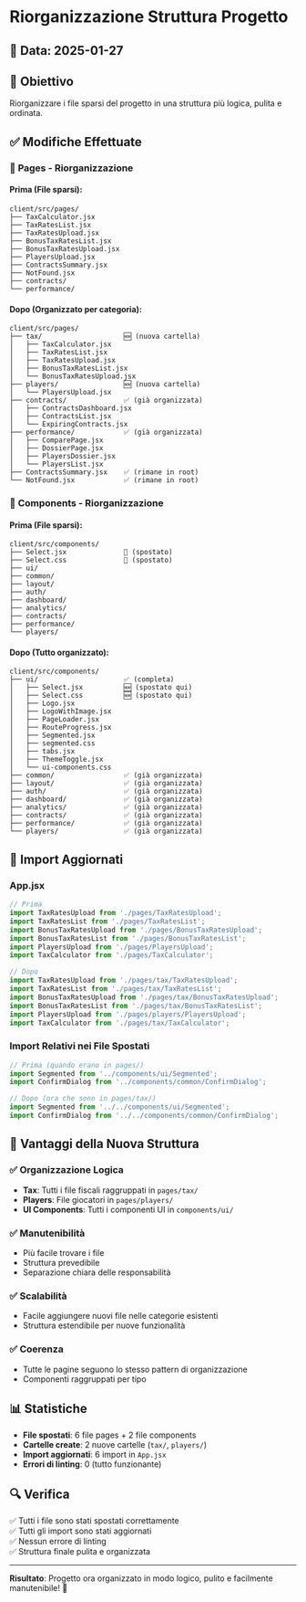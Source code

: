 # Riorganizzazione Struttura Progetto

## 📅 Data: 2025-01-27

## 🎯 Obiettivo
Riorganizzare i file sparsi del progetto in una struttura più logica, pulita e ordinata.

## ✅ Modifiche Effettuate

### 📁 **Pages - Riorganizzazione**

#### Prima (File sparsi):
```
client/src/pages/
├── TaxCalculator.jsx
├── TaxRatesList.jsx
├── TaxRatesUpload.jsx
├── BonusTaxRatesList.jsx
├── BonusTaxRatesUpload.jsx
├── PlayersUpload.jsx
├── ContractsSummary.jsx
├── NotFound.jsx
├── contracts/
└── performance/
```

#### Dopo (Organizzato per categoria):
```
client/src/pages/
├── tax/                    🆕 (nuova cartella)
│   ├── TaxCalculator.jsx
│   ├── TaxRatesList.jsx
│   ├── TaxRatesUpload.jsx
│   ├── BonusTaxRatesList.jsx
│   └── BonusTaxRatesUpload.jsx
├── players/                🆕 (nuova cartella)
│   └── PlayersUpload.jsx
├── contracts/              ✅ (già organizzata)
│   ├── ContractsDashboard.jsx
│   ├── ContractsList.jsx
│   └── ExpiringContracts.jsx
├── performance/            ✅ (già organizzata)
│   ├── ComparePage.jsx
│   ├── DossierPage.jsx
│   ├── PlayersDossier.jsx
│   └── PlayersList.jsx
├── ContractsSummary.jsx    ✅ (rimane in root)
└── NotFound.jsx            ✅ (rimane in root)
```

### 🧩 **Components - Riorganizzazione**

#### Prima (File sparsi):
```
client/src/components/
├── Select.jsx              🔄 (spostato)
├── Select.css              🔄 (spostato)
├── ui/
├── common/
├── layout/
├── auth/
├── dashboard/
├── analytics/
├── contracts/
├── performance/
└── players/
```

#### Dopo (Tutto organizzato):
```
client/src/components/
├── ui/                     ✅ (completa)
│   ├── Select.jsx          🆕 (spostato qui)
│   ├── Select.css          🆕 (spostato qui)
│   ├── Logo.jsx
│   ├── LogoWithImage.jsx
│   ├── PageLoader.jsx
│   ├── RouteProgress.jsx
│   ├── Segmented.jsx
│   ├── segmented.css
│   ├── tabs.jsx
│   ├── ThemeToggle.jsx
│   └── ui-components.css
├── common/                 ✅ (già organizzata)
├── layout/                 ✅ (già organizzata)
├── auth/                   ✅ (già organizzata)
├── dashboard/              ✅ (già organizzata)
├── analytics/              ✅ (già organizzata)
├── contracts/              ✅ (già organizzata)
├── performance/            ✅ (già organizzata)
└── players/                ✅ (già organizzata)
```

## 🔧 **Import Aggiornati**

### App.jsx
```javascript
// Prima
import TaxRatesUpload from './pages/TaxRatesUpload';
import TaxRatesList from './pages/TaxRatesList';
import BonusTaxRatesUpload from './pages/BonusTaxRatesUpload';
import BonusTaxRatesList from './pages/BonusTaxRatesList';
import PlayersUpload from './pages/PlayersUpload';
import TaxCalculator from './pages/TaxCalculator';

// Dopo
import TaxRatesUpload from './pages/tax/TaxRatesUpload';
import TaxRatesList from './pages/tax/TaxRatesList';
import BonusTaxRatesUpload from './pages/tax/BonusTaxRatesUpload';
import BonusTaxRatesList from './pages/tax/BonusTaxRatesList';
import PlayersUpload from './pages/players/PlayersUpload';
import TaxCalculator from './pages/tax/TaxCalculator';
```

### Import Relativi nei File Spostati
```javascript
// Prima (quando erano in pages/)
import Segmented from '../components/ui/Segmented';
import ConfirmDialog from '../components/common/ConfirmDialog';

// Dopo (ora che sono in pages/tax/)
import Segmented from '../../components/ui/Segmented';
import ConfirmDialog from '../../components/common/ConfirmDialog';
```

## 🎯 **Vantaggi della Nuova Struttura**

### ✅ **Organizzazione Logica**
- **Tax**: Tutti i file fiscali raggruppati in `pages/tax/`
- **Players**: File giocatori in `pages/players/`
- **UI Components**: Tutti i componenti UI in `components/ui/`

### ✅ **Manutenibilità**
- Più facile trovare i file
- Struttura prevedibile
- Separazione chiara delle responsabilità

### ✅ **Scalabilità**
- Facile aggiungere nuovi file nelle categorie esistenti
- Struttura estendibile per nuove funzionalità

### ✅ **Coerenza**
- Tutte le pagine seguono lo stesso pattern di organizzazione
- Componenti raggruppati per tipo

## 📊 **Statistiche**

- **File spostati**: 6 file pages + 2 file components
- **Cartelle create**: 2 nuove cartelle (`tax/`, `players/`)
- **Import aggiornati**: 6 import in `App.jsx`
- **Errori di linting**: 0 (tutto funzionante)

## 🔍 **Verifica**

✅ Tutti i file sono stati spostati correttamente  
✅ Tutti gli import sono stati aggiornati  
✅ Nessun errore di linting  
✅ Struttura finale pulita e organizzata  

---

**Risultato**: Progetto ora organizzato in modo logico, pulito e facilmente manutenibile! 🎉
